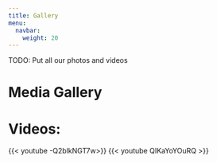 ```yaml
---
title: Gallery
menu:
  navbar:
    weight: 20
---
```


TODO: Put all our photos and videos

# Media Gallery

# Videos:
{{< youtube -Q2blkNGT7w>}}
{{< youtube QIKaYoYOuRQ >}}
